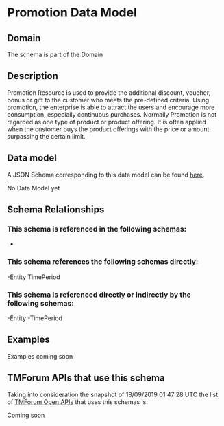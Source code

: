 # Promotion Data Model

## Domain

The  schema is part of the  Domain

## Description

Promotion Resource is used to provide the additional discount, voucher, bonus or gift to the customer who meets the pre-defined criteria. Using promotion, the enterprise is able to attract the users and encourage more consumption, especially continuous purchases.   Normally Promotion is not regarded as one type of product or product offering. It is often applied when the customer buys the product offerings with the price or amount surpassing the certain limit.

## Data model

A JSON Schema corresponding to this data model can be found
[here](https://github.com/tmforum-rand/schemas/blob/master/Product/Promotion.schema.json).

No Data Model yet

## Schema Relationships

### This schema is referenced in the following schemas:

-

### This schema references the following schemas directly:

-Entity
TimePeriod

### This schema is referenced directly or indirectly by the following schemas:

-Entity
-TimePeriod



## Examples

Examples coming soon

## TMForum APIs that use this schema

Taking into consideration the snapshot of 18/09/2019 01:47:28 UTC the list of [TMForum Open APIs](https://www.tmforum.org/open-apis/) that uses this schemas is:

Coming soon